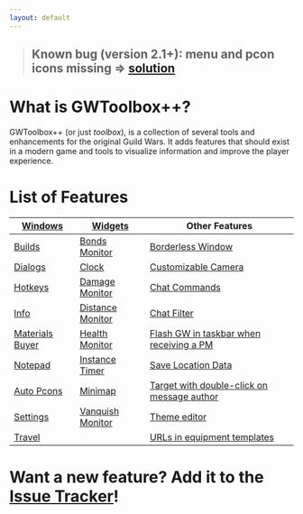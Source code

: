 ```yaml
---
layout: default
---
```


> ## Known bug (version 2.1+): menu and pcon icons missing => [solution](https://github.com/HasKha/GWToolboxpp/issues/92)


# What is GWToolbox++?
GWToolbox++ (or just *toolbox*), is a collection of several tools and enhancements for the original Guild Wars. It adds features that should exist in a modern game and tools to visualize information and improve the player experience.

# List of Features

| [Windows](windows) | [Widgets](widgets) | Other Features  |
| ------------- |-------------| -----|
| [Builds](builds) | [Bonds Monitor](widgets#bonds) | [Borderless Window](settings#game_settings) |
| [Dialogs](dialogs) | [Clock](widgets#clock) | [Customizable Camera](camera) |
| [Hotkeys](hotkeys) | [Damage Monitor](widgets#damage) | [Chat Commands](commands) |
| [Info](info) | [Distance Monitor](widgets#distance) | [Chat Filter](filter) |
| [Materials Buyer](materials) | [Health Monitor](widgets#health) | [Flash GW in taskbar when receiving a PM](settings#game_settings) |
| [Notepad](windows#notepad) | [Instance Timer](widgets#timer) | [Save Location Data](settings#toolbox_settings) |
| [Auto Pcons](pcons) | [Minimap](minimap) | [Target with double-click on message author](settings#game_settings) |
| [Settings](settings) | [Vanquish Monitor](widgets#vanquish) | [Theme editor](theme) |
| [Travel](travel) |  | [URLs in equipment templates](settings#game_settings) |

# Want a new feature? Add it to the [Issue Tracker](https://github.com/HasKha/GWToolboxpp/issues)!
